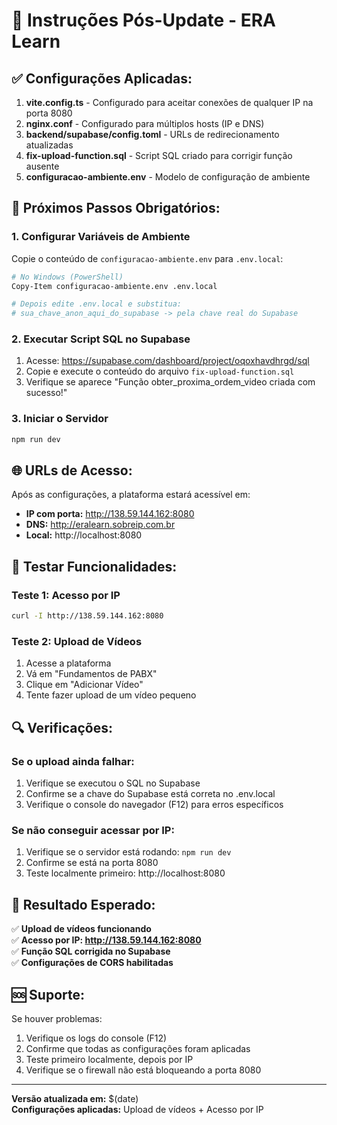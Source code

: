 # 🚀 Instruções Pós-Update - ERA Learn

## ✅ **Configurações Aplicadas:**

1. **vite.config.ts** - Configurado para aceitar conexões de qualquer IP na porta 8080
2. **nginx.conf** - Configurado para múltiplos hosts (IP e DNS)
3. **backend/supabase/config.toml** - URLs de redirecionamento atualizadas
4. **fix-upload-function.sql** - Script SQL criado para corrigir função ausente
5. **configuracao-ambiente.env** - Modelo de configuração de ambiente

## 🔧 **Próximos Passos Obrigatórios:**

### **1. Configurar Variáveis de Ambiente**
Copie o conteúdo de `configuracao-ambiente.env` para `.env.local`:

```bash
# No Windows (PowerShell)
Copy-Item configuracao-ambiente.env .env.local

# Depois edite .env.local e substitua:
# sua_chave_anon_aqui_do_supabase -> pela chave real do Supabase
```

### **2. Executar Script SQL no Supabase**
1. Acesse: https://supabase.com/dashboard/project/oqoxhavdhrgd/sql
2. Copie e execute o conteúdo do arquivo `fix-upload-function.sql`
3. Verifique se aparece "Função obter_proxima_ordem_video criada com sucesso!"

### **3. Iniciar o Servidor**
```bash
npm run dev
```

## 🌐 **URLs de Acesso:**

Após as configurações, a plataforma estará acessível em:

- **IP com porta:** http://138.59.144.162:8080
- **DNS:** http://eralearn.sobreip.com.br
- **Local:** http://localhost:8080

## 🧪 **Testar Funcionalidades:**

### **Teste 1: Acesso por IP**
```bash
curl -I http://138.59.144.162:8080
```

### **Teste 2: Upload de Vídeos**
1. Acesse a plataforma
2. Vá em "Fundamentos de PABX"
3. Clique em "Adicionar Vídeo"
4. Tente fazer upload de um vídeo pequeno

## 🔍 **Verificações:**

### **Se o upload ainda falhar:**
1. Verifique se executou o SQL no Supabase
2. Confirme se a chave do Supabase está correta no .env.local
3. Verifique o console do navegador (F12) para erros específicos

### **Se não conseguir acessar por IP:**
1. Verifique se o servidor está rodando: `npm run dev`
2. Confirme se está na porta 8080
3. Teste localmente primeiro: http://localhost:8080

## 🎯 **Resultado Esperado:**

✅ **Upload de vídeos funcionando**  
✅ **Acesso por IP: http://138.59.144.162:8080**  
✅ **Função SQL corrigida no Supabase**  
✅ **Configurações de CORS habilitadas**  

## 🆘 **Suporte:**

Se houver problemas:
1. Verifique os logs do console (F12)
2. Confirme que todas as configurações foram aplicadas
3. Teste primeiro localmente, depois por IP
4. Verifique se o firewall não está bloqueando a porta 8080

---

**Versão atualizada em:** $(date)  
**Configurações aplicadas:** Upload de vídeos + Acesso por IP

